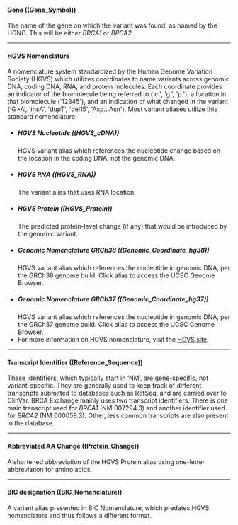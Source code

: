 #### Gene ((Gene_Symbol))
The name of the gene on which the variant was found, as named by the HGNC. This will be either _BRCA1_ or _BRCA2_.

----
#### HGVS Nomenclature
A nomenclature system standardized by the Human Genome Variation Society \(HGVS\) which utilizes coordinates to name variants across genomic DNA, coding DNA, RNA, and protein molecules. Each coordinate provides an indicator of the biomolecule being referred to \('c.', 'g.', 'p.'\), a location in that biomolecule \('12345'\), and an indication of what changed in the variant \('G&gt;A', 'insA', 'dupT', 'del15', 'Asp...Asn'\). Most variant aliases utilize this standard nomenclature:
  * ##### HGVS Nucleotide ((HGVS_cDNA))
    HGVS variant alias which references the nucleotide change based on the location in the coding DNA, not the genomic DNA.
  * ##### HGVS RNA ((HGVS_RNA))
    The variant alias that uses RNA location.
  * ##### HGVS Protein ((HGVS_Protein))
    The predicted protein-level change \(if any\) that would be introduced by the genomic variant.
  * ##### Genomic Nomenclature GRCh38 ((Genomic_Coordinate_hg38))
    HGVS variant alias which references the nucleotide in genomic DNA, per the GRCh38 genome build. Click alias to access the UCSC Genome Browser.
  * ##### Genomic Nomenclature GRCh37 ((Genomic_Coordinate_hg37))
    HGVS variant alias which references the nucleotide in genomic DNA, per the GRCh37 genome build. Click alias to access the UCSC Genome Browser.
  * For more information on HGVS nomenclature, visit the [HGVS site](http://varnomen.hgvs.org/bg-material/simple/).

----

#### Transcript Identifier ((Reference_Sequence))
These identifiers, which typically start in ‘NM’, are gene-specific, not variant-specific. They are generally used to keep track of different transcripts submitted to databases such as RefSeq, and are carried over to ClinVar. BRCA Exchange mainly uses two transcript identifiers. There is one main transcript used for _BRCA1_ \(NM 007294.3\) and another identifier used for _BRCA2_ \(NM 000059.3\). Other, less common transcripts are also present in the database.

----

#### Abbreviated AA Change ((Protein_Change))
A shortened abbreviation of the HGVS Protein alias using one-letter abbreviation for amino acids.

----

#### BIC designation ((BIC_Nomenclature))
A variant alias presented in BIC Nomenclature, which predates HGVS nomenclature and thus follows a different format.
